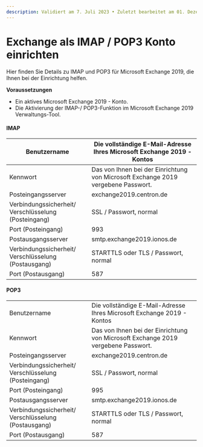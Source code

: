 ```yaml
---
description: Validiert am 7. Juli 2023 • Zuletzt bearbeitet am 01. Dezember 2023
---
```


# Exchange als IMAP / POP3 Konto einrichten

Hier finden Sie Details zu IMAP und POP3 für Microsoft Exchange 2019, die Ihnen bei der Einrichtung helfen.

**Voraussetzungen**

* Ein aktives Microsoft Exchange 2019 - Konto.
* Die Aktivierung der IMAP-/ POP3-Funktion im Microsoft Exchange 2019 Verwaltungs-Tool.

#### IMAP

| Benutzername                                         | Die vollständige E-Mail-Adresse Ihres Microsoft Exchange 2019 - Kontos            |
| ---------------------------------------------------- | --------------------------------------------------------------------------------- |
| Kennwort                                             | Das von Ihnen bei der Einrichtung von Microsoft Exchange 2019 vergebene Passwort. |
| Posteingangsserver                                   | exchange2019.centron.de                                                           |
| Verbindungssicherheit/ Verschlüsselung (Posteingang) | SSL / Passwort, normal                                                            |
| Port (Posteingang)                                   | 993                                                                               |
| Postausgangsserver                                   | smtp.exchange2019.ionos.de                                                        |
| Verbindungssicherheit/ Verschlüsselung (Postausgang) | STARTTLS oder TLS / Passwort, normal                                              |
| Port (Postausgang)                                   | 587                                                                               |

#### POP3

|                                                      |                                                                                   |
| ---------------------------------------------------- | --------------------------------------------------------------------------------- |
| Benutzername                                         | Die vollständige E-Mail-Adresse Ihres Microsoft Exchange 2019 - Kontos            |
| Kennwort                                             | Das von Ihnen bei der Einrichtung von Microsoft Exchange 2019 vergebene Passwort. |
| Posteingangsserver                                   | exchange2019.centron.de                                                           |
| Verbindungssicherheit/ Verschlüsselung (Posteingang) | SSL / Passwort, normal                                                            |
| Port (Posteingang)                                   | 995                                                                               |
| Postausgangsserver                                   | smtp.exchange2019.ionos.de                                                        |
| Verbindungssicherheit/ Verschlüsselung (Postausgang) | STARTTLS oder TLS / Passwort, normal                                              |
| Port (Postausgang)                                   | 587                                                                               |

